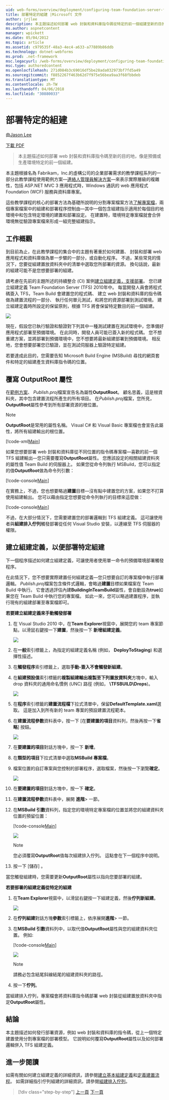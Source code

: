 ```yaml
---
uid: web-forms/overview/deployment/configuring-team-foundation-server-for-web-deployment/deploying-a-specific-build
title: 部署特定的組建 |Microsoft 文件
author: jrjlee
description: 本主題描述如何部署 web 封裝和資料庫指令碼從特定的前一個組建至新的目的地，像是預備或生產環境的流程圖...
ms.author: aspnetcontent
manager: wpickett
ms.date: 05/04/2012
ms.topic: article
ms.assetid: c979535f-48a3-4ec4-a633-a77889b86ddb
ms.technology: dotnet-webforms
ms.prod: .net-framework
msc.legacyurl: /web-forms/overview/deployment/configuring-team-foundation-server-for-web-deployment/deploying-a-specific-build
msc.type: authoredcontent
ms.openlocfilehash: 271d084b3c69016df5be28ada032973bf7fd5a49
ms.sourcegitcommit: f8852267f463b62d7f975e56bea9aa3f68fbbdeb
ms.translationtype: MT
ms.contentlocale: zh-TW
ms.lasthandoff: 04/06/2018
ms.locfileid: "30880033"
---
```

<a name="deploying-a-specific-build"></a>部署特定的組建
====================
由[Jason Lee](https://github.com/jrjlee)

[下載 PDF](https://msdnshared.blob.core.windows.net/media/MSDNBlogsFS/prod.evol.blogs.msdn.com/CommunityServer.Blogs.Components.WeblogFiles/00/00/00/63/56/8130.DeployingWebAppsInEnterpriseScenarios.pdf)

> 本主題描述如何部署 web 封裝和資料庫指令碼至新的目的地，像是預備或生產環境特定的前一個組建。


本主題根據名為 Fabrikam，Inc.的虛構公司的企業部署需求的教學課程系列的一部分此教學課程使用範例方案&#x2014;[連絡人管理員解決方案](../web-deployment-in-the-enterprise/the-contact-manager-solution.md)&#x2014;來表示實際層級的複雜性，包括 ASP.NET MVC 3 應用程式時，Windows 通訊的 web 應用程式Foundation (WCF) 服務與資料庫專案。

這些教學課程的核心的部署方法為基礎所說明的分割專案檔案方法[了解專案檔](../web-deployment-in-the-enterprise/understanding-the-project-file.md)，兩個專案檔案中的組建和部署程序控制由&#x2014;其中一個包含組建指示適用於每個目的地環境中和包含特定環境的建置和部署設定。 在建置時，環境特定專案檔就會合併環境無從驗證專案檔來形成一組完整組建指示。

## <a name="task-overview"></a>工作概觀

到目前為止，在此教學課程的集合中的主題有著重於如何建置、 封裝和部署 web 應用程式和資料庫做為單一步驟的一部分，或自動化程序。 不過，某些常見的情況下，您要從組建置放資料夾中的清單中選取您所部署的資源。 換句話說，最新的組建可能不是您想要部署的組建。

請考慮在先前的主題所述的持續整合 (CI) 案例[建立組建定義，支援部署](creating-a-build-definition-that-supports-deployment.md)。 您已建立組建定義 Team Foundation Server (TFS) 2010年中。 每當開發人員會將程式碼簽入 TFS，Team Build 會建置您的程式碼、 建立 web 封裝和資料庫的指令碼做為建置流程的一部分、 執行任何單元測試，和將您的資源部署到測試環境。 建立組建定義時所設定的保留原則，根據 TFS 將會保留特定數目的前一個組建。

![](deploying-a-specific-build/_static/image1.png)

現在，假設您已執行驗證和驗證對下列其中一種測試建置在測試環境中，您準備好應用程式部署至預備環境。 在此同時，開發人員可能已簽入新的程式碼。 您不想重建方案，並將部署到預備環境中，您不想要將最新組建部署到預備環境。 相反地，您會想要部署您已驗證，並在測試伺服器上驗證特定組建。

若要達成此目的，您需要告知 Microsoft Build Engine (MSBuild) 尋找的網頁套件和特定的組建產生資料庫指令碼的位置。

## <a name="overriding-the-outputroot-property"></a>覆寫 OutputRoot 屬性

在[範例方案](../web-deployment-in-the-enterprise/the-contact-manager-solution.md)、 *Publish.proj*檔案宣告名為屬性**OutputRoot**。 顧名思義，這是根資料夾，其中包含建置流程所產生的所有項目。 在*Publish.proj*檔案，您所見， **OutputRoot**屬性參考到所有部署資源的根位置。

> [!NOTE]
> **OutputRoot**是常用的屬性名稱。 Visual C# 和 Visual Basic 專案檔也會宣告此屬性，將所有組建輸出的根位置。


[!code-xml[Main](deploying-a-specific-build/samples/sample1.xml)]


如果您想要部署 web 封裝和資料庫從不同位置的指令碼專案檔&#x2014;喜歡的前一個 TFS 組建輸出&#x2014;您只需要覆寫**OutputRoot**屬性。 您應該設定的相關組建資料夾的屬性值 Team Build 的伺服器上。 如果您從命令列執行 MSBuild，您可以指定的值**OutputRoot**做為命令列引數：


[!code-console[Main](deploying-a-specific-build/samples/sample2.cmd)]


在實務上，不過，您也想要略過**建置**目標&#x2014;沒有點中建置您的方案，如果您不打算使用組建輸出。 您可以藉由指定您想要從命令列執行的目標來這麼做：


[!code-console[Main](deploying-a-specific-build/samples/sample3.cmd)]


不過，在大部分情況下，您需要建置您的部署邏輯到 TFS 組建定義。 這可讓使用者與**組建排入佇列**觸發部署從任何 Visual Studio 安裝，以連線至 TFS 伺服器的權限。

## <a name="creating-a-build-definition-to-deploy-specific-builds"></a>建立組建定義，以便部署特定組建

下一個程序描述如何建立組建定義，可讓使用者使用單一命令的預備環境部署觸發程序。

在此情況下，您不想要實際建置任何組建定義&#x2014;您只想要自訂的專案檔中執行部署邏輯。 *Publish.proj*檔案包含條件式邏輯，會略過**建置**目標如果檔案在 Team Build 中執行。 它會透過評估內建**BuildingInTeamBuild**屬性，會自動設為**true**如果您在 Team Build 中執行您的專案檔。 如此一來，您可以略過建置程序，並執行現有的組建部署至專案檔即可。

**若要建立組建定義來手動觸發部署**

1. 在 Visual Studio 2010 中，在**Team Explorer**視窗中，展開您的 team 專案節點，以滑鼠右鍵按一下**建置**，然後按一下 **新增組建定義**。

    ![](deploying-a-specific-build/_static/image2.png)
2. 在**一般**索引標籤上，為指定的組建定義名稱 (例如， **DeployToStaging**) 和選擇性描述。
3. 在**觸發程序**索引標籤上，選取**手動-簽入不會觸發新組建**。
4. 在**組建預設值**索引標籤的**複製組建輸出複製至下列置放資料夾**方塊中，輸入 drop 資料夾的通用命名慣例 (UNC) 路徑 (例如，  **\\TFSBUILD\Drops**)。

    ![](deploying-a-specific-build/_static/image3.png)
5. 在**程序**索引標籤的**建置流程檔**下拉式清單中，保留**DefaultTemplate.xaml**選取。 這是加入到所有新的 team 專案的預設建置流程範本。
6. 在**建置流程參數**資料表中，按一下 [在**要建置的項目**資料列，然後再按一下**省略**] 按鈕。

    ![](deploying-a-specific-build/_static/image4.png)
7. 在**要建置的項目**對話方塊中，按一下 **新增**。
8. 在**類型的項目**下拉式清單中選取**MSBuild 專案檔**。
9. 檔案位置的自訂專案與您控制的部署程序，選取檔案，然後按一下瀏覽**確定**。

    ![](deploying-a-specific-build/_static/image5.png)
10. 在**要建置的項目**對話方塊中，按一下 **確定**。
11. 在**建置流程參數**資料表中，展開 **進階**> 一節。
12. 在**MSBuild 引數**資料列，指定您的環境特定專案檔的位置並將您的組建資料夾位置的預留位置：

    [!code-console[Main](deploying-a-specific-build/samples/sample4.cmd)]

    ![](deploying-a-specific-build/_static/image6.png)

    > [!NOTE]
    > 您必須覆寫**OutputRoot**值每次組建排入佇列。 這點會在下一個程序中說明。
13. 按一下 [儲存] 。

當您觸發組建時，您需要更新**OutputRoot**屬性以指向您要部署的組建。

**若要部署的組建定義從特定的組建**

1. 在**Team Explorer**視窗中，以滑鼠右鍵按一下組建定義，然後**佇列新組建**。

    ![](deploying-a-specific-build/_static/image7.png)
2. 在**佇列組建**對話方塊**參數**索引標籤上，依序展開**進階**> 一節。
3. 在**MSBuild 引數**資料列中，以取代值**OutputRoot**屬性與您的組建資料夾位置。 例如: 

    [!code-console[Main](deploying-a-specific-build/samples/sample5.cmd)]

    ![](deploying-a-specific-build/_static/image8.png)

    > [!NOTE]
    > 請務必包含結尾斜線結尾的組建資料夾的路徑。
4. 按一下**佇列**。

當組建排入佇列，專案檔會將資料庫指令碼部署 web 封裝從組建置放資料夾中指定**OutputRoot**屬性。

## <a name="conclusion"></a>結論

本主題描述如何發行部署資源，例如 web 封裝和資料庫的指令碼，從上一個特定建置使用分割專案檔的部署模型。 它說明如何覆寫**OutputRoot**屬性以及如何部署邏輯併入 TFS 組建定義。

## <a name="further-reading"></a>進一步閱讀

如需有關如何建立組建定義的詳細資訊，請參閱[建立基本組建定義](https://msdn.microsoft.com/library/ms181716.aspx)和[定義建置流程](https://msdn.microsoft.com/library/ms181715.aspx)。 如需詳細指引佇列組建的詳細資訊，請參閱[組建排入佇列](https://msdn.microsoft.com/library/ms181722.aspx)。

> [!div class="step-by-step"]
> [上一頁](creating-a-build-definition-that-supports-deployment.md)
> [下一頁](configuring-permissions-for-team-build-deployment.md)
